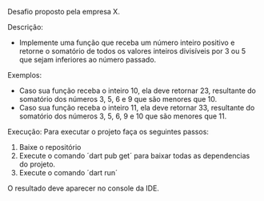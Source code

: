 Desafio proposto pela empresa X.

Descrição:
- Implemente uma função que receba um número inteiro positivo e retorne o
somatório de todos os valores inteiros divisíveis por 3 ou 5 que sejam inferiores ao
número passado.

Exemplos:
- Caso sua função receba o inteiro 10, ela deve retornar 23, resultante do somatório
dos números 3, 5, 6 e 9 que são menores que 10.
- Caso sua função receba o inteiro 11, ela deve retornar 33, resultante do somatório
dos números 3, 5, 6, 9 e 10 que são menores que 11.

Execução:
Para executar o projeto faça os seguintes passos:
1) Baixe o repositório
2) Execute o comando ´dart pub get´ para baixar todas as dependencias do projeto.
3) Execute o comando ´dart run´

O resultado deve aparecer no console da IDE.
